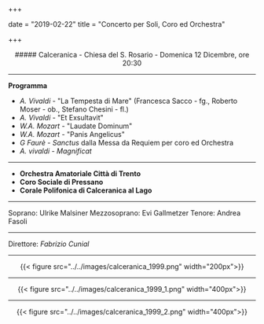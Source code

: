 ﻿+++

date = "2019-02-22"
title = "Concerto per Soli, Coro ed Orchestra"

+++

<center>
##### Calceranica - Chiesa del S. Rosario - Domenica 12 Dicembre, ore 20:30
</center>

---

**Programma**


* *A. Vivaldi* - "La Tempesta di Mare" (Francesca Sacco - fg., Roberto Moser - ob., Stefano Chesini - fl.)
* *A. Vivaldi* - "Et Exsultavit"
* *W.A. Mozart* - "Laudate Dominum"
* *W.A. Mozart* - "Panis Angelicus"
* *G Faurè* - *Sanctus* dalla Messa da Requiem per coro ed Orchestra
* *A. vivaldi* - *Magnificat*
---

* **Orchestra Amatoriale Città di Trento**
* **Coro Sociale di Pressano**
* **Corale Polifonica di Calceranica al Lago**
---

Soprano: Ulrike Malsiner
Mezzosoprano: Evi Gallmetzer
Tenore: Andrea Fasoli

---

Direttore: *Fabrizio Cunial*

---

<center>

{{< figure src="../../images/calceranica_1999.png" width="200px">}}

---

{{< figure src="../../images/calceranica_1999_1.png" width="400px">}}

---

{{< figure src="../../images/calceranica_1999_2.png" width="400px">}}


</center>